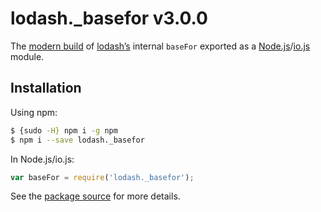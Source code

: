 # lodash._basefor v3.0.0

The [modern build](https://github.com/lodash/lodash/wiki/Build-Differences) of [lodash’s](https://lodash.com/) internal `baseFor` exported as a [Node.js](http://nodejs.org/)/[io.js](https://iojs.org/) module.

## Installation

Using npm:

```bash
$ {sudo -H} npm i -g npm
$ npm i --save lodash._basefor
```

In Node.js/io.js:

```js
var baseFor = require('lodash._basefor');
```

See the [package source](https://github.com/lodash/lodash/blob/3.0.0-npm-packages/lodash._basefor) for more details.
